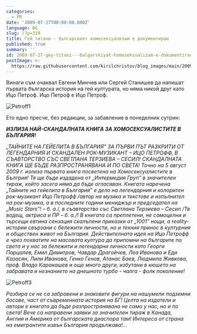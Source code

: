 ```yaml
---
categories:
  - PR
date: '2009-07-27T00:00:00.000Z'
language: BG
slug: /?p=319
title: Гей титани - българският хомосексуализъм е документиран
published: true
summary: ''
id: 2009-07-27-gey-titani---balgarskiyat-homoseksualizam-e-dokumentiran
postImage: >-
  https://raw.githubusercontent.com/kirilchristov/blog_images/main/2009/07/Petroff1.JPG
---
```


Винаги съм очаквал Евгени Минчев или Сергей Станишев да напишат първата българска история на гей културата, но няма никой друг като Ицо Петроф. Ицо Петроф е Ицо Петроф.

![Petroff1](https://raw.githubusercontent.com/kirilchristov/blog_images/main/2009/07/Petroff1.JPG)

Ето едно пресче, без редакции, за забавление в понеделник сутрин:

**_ИЗЛИЗА НАЙ-СКАНДАЛНАТА КНИГА ЗА ХОМОСЕКСУАЛИСТИТЕ В БЪЛГАРИЯ!_**

_„ТАЙНИТЕ НА ГЕЙЕЛИТА В БЪЛГАРИЯ” ЗА ПЪРВИ ПЪТ РАЗКРИТИ ОТ ЛЕГЕНДАРНИЯ И СКАНДАЛЕН РОК-МУЗИКАНТ – ИЦО ПЕТРОФФ, В СЪАВТОРСТВО СЪС СВЕТЛАНА ТЕРЗИЕВА – СЕСИЛ!_ _СКАНДАЛНАТА КНИГА ЩЕ БЪДЕ РАЗПРОСТРАНЯВАНА И ПО СВЕТА!_ _Точно на 5 август 2009 г. излиза първата книга посветена на Хомосексуалистите в Бългрия! Тя ще бъде издадена от „Интермедия Груп” в значителен тираж, който засега няма да бъде огласяван. Книгата наречена „Тайните на гейелита в България” е дело на легендарния и колоритен рок-музикант Ицо Петрофф /автор на музика и текстове и изпълнител на рок-музика, а в последните години мениджър и председател на „Мusic Stars”! – б. а./, в съавторство със Светлана Терзиева – Сесил /Тв водещ, актриса и ПР – б. а./!_ _В книгата са преплетени, не самоцелни и търсещи евтина сензация скалъпени приказки от „1001” нощи, а reality-истории свързани с бележити личности, но и техния принос в културния и обществен живот на България. Действителната идея на Ицо Петрофф е чрез похватите на масовата култура да припомни на българите по света и у нас за бележити и легендарни личности като Георги Парцалев, Емил Димитров, Чавдар Драгойчев, Леа Иванова и Еди Казасян, Лили Иванова, Генко Генов, Атанас Баев, Людмила Живкова, проф. Владо Каракашев и още много други, избутани в кюшето на забравата и незнанието на днешното турбо - чалга - фолк поколение!_

![Petroff3](https://raw.githubusercontent.com/kirilchristov/blog_images/main/2009/07/Petroff3.JPG)

_Разбира се не са забравени и знаковите фигури на нашумели подземни босове, част от съвременната история на БГ!_ _Целта на издатели и автори е книгата да бъде разпространявана не само у нас, но и по света! Вече са направени заявки за значителен тираж в Канада, Англия и Америка от българската диаспора там! Интереса от страна на емигрантите извън България продължава!..._

